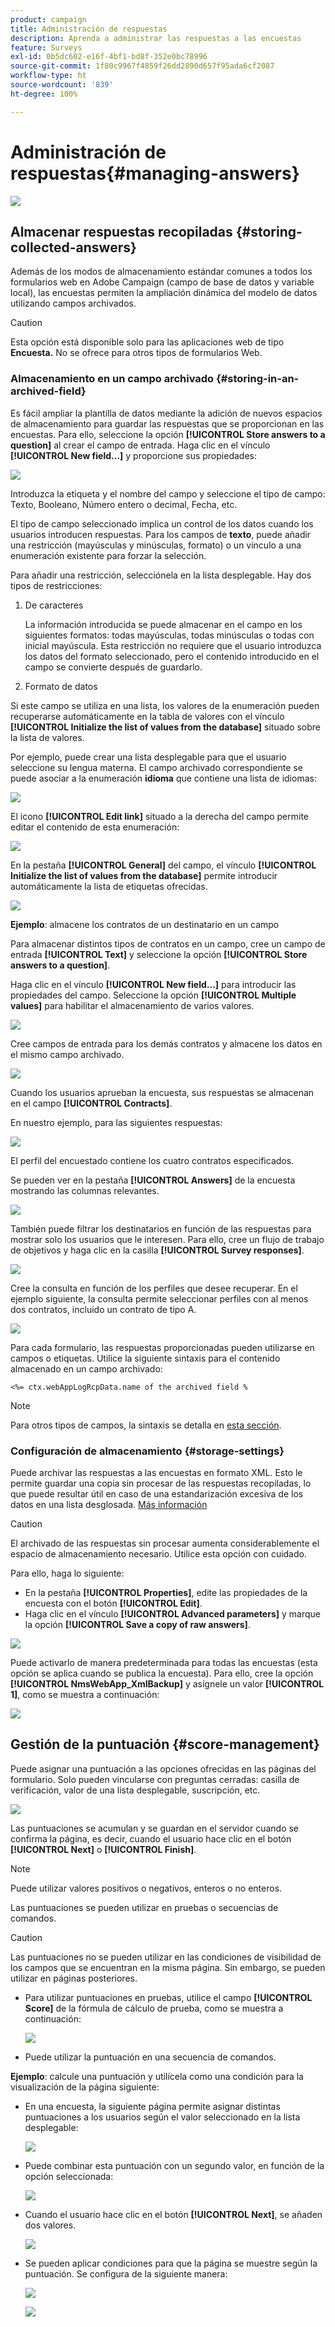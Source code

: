```yaml
---
product: campaign
title: Administración de respuestas
description: Aprenda a administrar las respuestas a las encuestas
feature: Surveys
exl-id: 0b5dc602-e16f-4bf1-bd8f-352e0bc78996
source-git-commit: 1f80c9967f4859f26dd2890d657f95ada6cf2087
workflow-type: ht
source-wordcount: '839'
ht-degree: 100%

---
```


# Administración de respuestas{#managing-answers}

![](../../assets/common.svg)

## Almacenar respuestas recopiladas {#storing-collected-answers}

Además de los modos de almacenamiento estándar comunes a todos los formularios web en Adobe Campaign (campo de base de datos y variable local), las encuestas permiten la ampliación dinámica del modelo de datos utilizando campos archivados.

>[!CAUTION]
>
>Esta opción está disponible solo para las aplicaciones web de tipo **Encuesta.** No se ofrece para otros tipos de formularios Web.

### Almacenamiento en un campo archivado {#storing-in-an-archived-field}

Es fácil ampliar la plantilla de datos mediante la adición de nuevos espacios de almacenamiento para guardar las respuestas que se proporcionan en las encuestas. Para ello, seleccione la opción **[!UICONTROL Store answers to a question]** al crear el campo de entrada. Haga clic en el vínculo **[!UICONTROL New field...]** y proporcione sus propiedades:

![](assets/s_ncs_admin_survey_new_space.png)

Introduzca la etiqueta y el nombre del campo y seleccione el tipo de campo: Texto, Booleano, Número entero o decimal, Fecha, etc.

El tipo de campo seleccionado implica un control de los datos cuando los usuarios introducen respuestas. Para los campos de **texto**, puede añadir una restricción (mayúsculas y minúsculas, formato) o un vínculo a una enumeración existente para forzar la selección.

Para añadir una restricción, selecciónela en la lista desplegable. Hay dos tipos de restricciones:

1. De caracteres

   La información introducida se puede almacenar en el campo en los siguientes formatos: todas mayúsculas, todas minúsculas o todas con inicial mayúscula. Esta restricción no requiere que el usuario introduzca los datos del formato seleccionado, pero el contenido introducido en el campo se convierte después de guardarlo.

1. Formato de datos

Si este campo se utiliza en una lista, los valores de la enumeración pueden recuperarse automáticamente en la tabla de valores con el vínculo **[!UICONTROL Initialize the list of values from the database]** situado sobre la lista de valores.

Por ejemplo, puede crear una lista desplegable para que el usuario seleccione su lengua materna. El campo archivado correspondiente se puede asociar a la enumeración **idioma** que contiene una lista de idiomas:

![](assets/s_ncs_admin_survey_database_values_2b.png)

El icono **[!UICONTROL Edit link]** situado a la derecha del campo permite editar el contenido de esta enumeración:

![](assets/s_ncs_admin_survey_database_values_2c.png)

En la pestaña **[!UICONTROL General]** del campo, el vínculo **[!UICONTROL Initialize the list of values from the database]** permite introducir automáticamente la lista de etiquetas ofrecidas.

![](assets/s_ncs_admin_survey_database_values_2.png)

**Ejemplo**: almacene los contratos de un destinatario en un campo

Para almacenar distintos tipos de contratos en un campo, cree un campo de entrada **[!UICONTROL Text]** y seleccione la opción **[!UICONTROL Store answers to a question]**.

Haga clic en el vínculo **[!UICONTROL New field...]** para introducir las propiedades del campo. Seleccione la opción **[!UICONTROL Multiple values]** para habilitar el almacenamiento de varios valores.

![](assets/s_ncs_admin_survey_storage_multi_ex1.png)

Cree campos de entrada para los demás contratos y almacene los datos en el mismo campo archivado.

![](assets/s_ncs_admin_survey_storage_multi_ex2.png)

Cuando los usuarios aprueban la encuesta, sus respuestas se almacenan en el campo **[!UICONTROL Contracts]**.

En nuestro ejemplo, para las siguientes respuestas:

![](assets/s_ncs_admin_survey_storage_multi_ex3.png)

El perfil del encuestado contiene los cuatro contratos especificados.

Se pueden ver en la pestaña **[!UICONTROL Answers]** de la encuesta mostrando las columnas relevantes.

![](assets/s_ncs_admin_survey_storage_multi_ex4.png)

También puede filtrar los destinatarios en función de las respuestas para mostrar solo los usuarios que le interesen. Para ello, cree un flujo de trabajo de objetivos y haga clic en la casilla **[!UICONTROL Survey responses]**.

![](assets/s_ncs_admin_survey_read_responses_wf.png)

Cree la consulta en función de los perfiles que desee recuperar. En el ejemplo siguiente, la consulta permite seleccionar perfiles con al menos dos contratos, incluido un contrato de tipo A.

![](assets/s_ncs_admin_survey_read_responses_edit.png)

Para cada formulario, las respuestas proporcionadas pueden utilizarse en campos o etiquetas. Utilice la siguiente sintaxis para el contenido almacenado en un campo archivado:

```
<%= ctx.webAppLogRcpData.name of the archived field %
```

>[!NOTE]
>
>Para otros tipos de campos, la sintaxis se detalla en [esta sección](../../platform/using/about-queries-in-campaign.md).

### Configuración de almacenamiento {#storage-settings}

Puede archivar las respuestas a las encuestas en formato XML. Esto le permite guardar una copia sin procesar de las respuestas recopiladas, lo que puede resultar útil en caso de una estandarización excesiva de los datos en una lista desglosada. [Más información](../../surveys/using/publish--track-and-use-collected-data.md#standardizing-data)

>[!CAUTION]
>
>El archivado de las respuestas sin procesar aumenta considerablemente el espacio de almacenamiento necesario. Utilice esta opción con cuidado.

Para ello, haga lo siguiente:

* En la pestaña **[!UICONTROL Properties]**, edite las propiedades de la encuesta con el botón **[!UICONTROL Edit]**.
* Haga clic en el vínculo **[!UICONTROL Advanced parameters]** y marque la opción **[!UICONTROL Save a copy of raw answers]**.

![](assets/s_ncs_admin_survey_xml_archive_option.png)

Puede activarlo de manera predeterminada para todas las encuestas (esta opción se aplica cuando se publica la encuesta). Para ello, cree la opción **[!UICONTROL NmsWebApp_XmlBackup]** y asígnele un valor **[!UICONTROL 1]**, como se muestra a continuación:

![](assets/s_ncs_admin_survey_xml_global_option.png)

## Gestión de la puntuación {#score-management}

Puede asignar una puntuación a las opciones ofrecidas en las páginas del formulario. Solo pueden vincularse con preguntas cerradas: casilla de verificación, valor de una lista desplegable, suscripción, etc.

![](assets/s_ncs_admin_survey_score_create.png)

Las puntuaciones se acumulan y se guardan en el servidor cuando se confirma la página, es decir, cuando el usuario hace clic en el botón **[!UICONTROL Next]** o **[!UICONTROL Finish]**.

>[!NOTE]
>
>Puede utilizar valores positivos o negativos, enteros o no enteros.

Las puntuaciones se pueden utilizar en pruebas o secuencias de comandos.

>[!CAUTION]
>
>Las puntuaciones no se pueden utilizar en las condiciones de visibilidad de los campos que se encuentran en la misma página. Sin embargo, se pueden utilizar en páginas posteriores.

* Para utilizar puntuaciones en pruebas, utilice el campo **[!UICONTROL Score]** de la fórmula de cálculo de prueba, como se muestra a continuación:

   ![](assets/s_ncs_admin_survey_score_in_a_test.png)

* Puede utilizar la puntuación en una secuencia de comandos.

**Ejemplo**: calcule una puntuación y utilícela como una condición para la visualización de la página siguiente:

* En una encuesta, la siguiente página permite asignar distintas puntuaciones a los usuarios según el valor seleccionado en la lista desplegable:

   ![](assets/s_ncs_admin_survey_score_exa.png)

* Puede combinar esta puntuación con un segundo valor, en función de la opción seleccionada:

   ![](assets/s_ncs_admin_survey_score_exb.png)

* Cuando el usuario hace clic en el botón **[!UICONTROL Next]**, se añaden dos valores.

   ![](assets/s_ncs_admin_survey_score_exe.png)

* Se pueden aplicar condiciones para que la página se muestre según la puntuación. Se configura de la siguiente manera:

   ![](assets/s_ncs_admin_survey_score_exd.png)

   ![](assets/s_ncs_admin_survey_score_exg.png)
